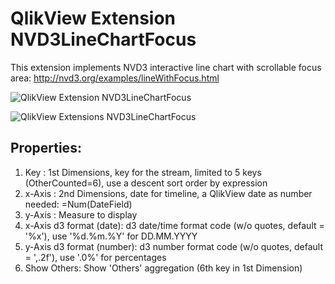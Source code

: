 QlikView Extension NVD3LineChartFocus
=====================================

This extension implements NVD3 interactive line chart with scrollable focus area: http://nvd3.org/examples/lineWithFocus.html

![QlikView Extension NVD3LineChartFocus](screenshot.PNG)

![QlikView Extensions NVD3LineChartFocus](properties.PNG)

Properties:
-----------

1. Key	      : 1st Dimensions, key for the stream, limited to 5 keys (OtherCounted=6), use a descent sort order by expression
2. x-Axis     : 2nd Dimensions, date for timeline, a QlikView date as number needed: =Num(DateField)
3. y-Axis     : Measure to display
4. x-Axis d3 format (date): d3 date/time format code (w/o quotes, default = '%x'), use '%d.%m.%Y' for DD.MM.YYYY
5. y-Axis d3 format (number): d3 number format code (w/o quotes, default = ',.2f'), use '.0%' for percentages
6. Show Others: Show 'Others' aggregation (6th key in 1st Dimension)
